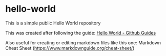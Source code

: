 # hello-world
This is a simple public Hello World repository

This was created after following the guide:
[Hello World - Github Guides](https://guides.github.com/activities/hello-world/)

Also useful for creating or editing markdown files like this one:
Markdown Cheat Sheet (https://www.markdownguide.org/cheat-sheet/)

